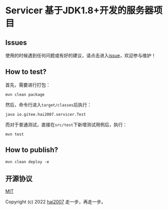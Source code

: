 # Servicer 基于JDK1.8+开发的服务器项目

## Issues
使用的时候遇到任何问题或有好的建议，请点击进入[issue](https://github.com/hai2007/servicer.java/issues)，欢迎参与维护！

## How to test?

首先，需要进行打包：

```
mvn clean package
```

然后，命令行进入```target/classes```后执行：

```
java io.gitee.hai2007.servicer.Test
```

而对于普通测试，直接在```src/test```下新增测试用例后，执行：

```
mvn test
```

## How to publish?

```
mvn clean deploy -e
```

开源协议
---------------------------------------
[MIT](https://github.com/hai2007/servicer.java/blob/master/LICENSE)

Copyright (c) 2022 [hai2007](https://hai2007.gitee.io/sweethome/) 走一步，再走一步。